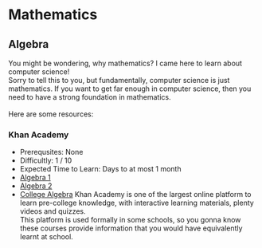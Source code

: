 # Mathematics
## Algebra

You might be wondering, why mathematics? I came here to learn about computer science!<br>
Sorry to tell this to you, but fundamentally, computer science is just mathematics. If you want to get far enough in computer science, then you need to have a strong foundation in mathematics.<br>
<br>
Here are some resources:<br>
### Khan Academy
- Prerequsites: None
- Difficultly: 1 / 10
- Expected Time to Learn: Days to at most 1 month
- [Algebra 1](https://www.khanacademy.org/math/algebra)
- [Algebra 2](https://www.khanacademy.org/math/algebra2)
- [College Algebra](https://www.khanacademy.org/math/college-algebra)
Khan Academy is one of the largest online platform to learn pre-college knowledge, with interactive learning materials, plenty videos and quizzes.<br>
This platform is used formally in some schools, so you gonna know these courses provide information that you would have equivalently learnt at school.

###
